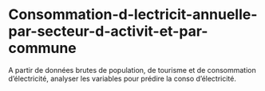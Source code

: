 # Consommation-d-lectricit-annuelle-par-secteur-d-activit-et-par-commune
A partir de données brutes de population, de tourisme et de consommation d’électricité, analyser les variables pour prédire la conso d’électricité.
